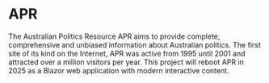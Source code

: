 # APR
The Australian Politics Resource
APR aims to provide complete, comprehensive and unbiased information about Australian politics.
The first site of its kind on the Internet, APR was active from 1995 until 2001 and attracted over a million visitors per year.
This project will reboot APR in 2025 as a Blazor web application with modern interactive content.
